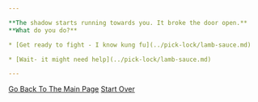 ```yaml
---

**The shadow starts running towards you. It broke the door open.**
**What do you do?**

* [Get ready to fight - I know kung fu](../pick-lock/lamb-sauce.md)

* [Wait- it might need help](../pick-lock/lamb-sauce.md)

---
```


[Go Back To The Main Page](../README.md)
[Start Over](../start-question/start.md)